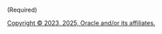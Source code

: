 (Required) <Enter a short description here.>

<Enter a single subject here.>

[Copyright © 2023, 2025, Oracle and/or its affiliates.](../../../dcommon/html/cpyr.htm)

